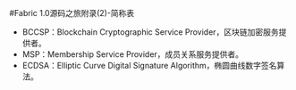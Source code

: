 #Fabric 1.0源码之旅附录(2)-简称表

* BCCSP：Blockchain Cryptographic Service Provider，区块链加密服务提供者。
* MSP：Membership Service Provider，成员关系服务提供者。
* ECDSA：Elliptic Curve Digital Signature Algorithm，椭圆曲线数字签名算法。
